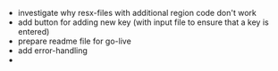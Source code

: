 - investigate why resx-files with additional region code don't work
- add button for adding new key (with input file to ensure that a key is entered)
- prepare readme file for go-live
- add error-handling
- 